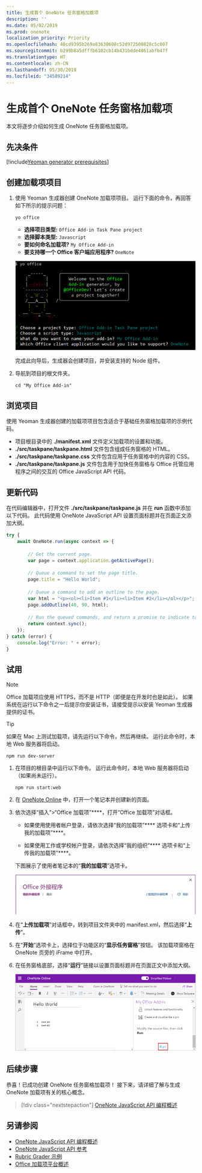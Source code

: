 ```yaml
---
title: 生成首个 OneNote 任务窗格加载项
description: ''
ms.date: 05/02/2019
ms.prod: onenote
localization_priority: Priority
ms.openlocfilehash: 48cd9395b269a83630608c52d972508828c5c007
ms.sourcegitcommit: b299b8a5dfffb6102cb14b431bdde4861abfb47f
ms.translationtype: HT
ms.contentlocale: zh-CN
ms.lasthandoff: 05/30/2019
ms.locfileid: "34589214"
---
```

# <a name="build-your-first-onenote-task-pane-add-in"></a>生成首个 OneNote 任务窗格加载项

本文将逐步介绍如何生成 OneNote 任务窗格加载项。

## <a name="prerequisites"></a>先决条件

[!include[Yeoman generator prerequisites](../includes/quickstart-yo-prerequisites.md)]

## <a name="create-the-add-in-project"></a>创建加载项项目

1. 使用 Yeoman 生成器创建 OneNote 加载项项目。 运行下面的命令，再回答如下所示的提示问题：

    ```command&nbsp;line
    yo office
    ```

    - **选择项目类型:** `Office Add-in Task Pane project`
    - **选择脚本类型:** `Javascript`
    - **要如何命名加载项?** `My Office Add-in`
    - **要支持哪一个 Office 客户端应用程序?** `OneNote`

    ![有关 Yeoman 生成器提示和回答的屏幕截图](../images/yo-office-onenote.png)
    
    完成此向导后，生成器会创建项目，并安装支持的 Node 组件。
    
2. 导航到项目的根文件夹。

    ```command&nbsp;line
    cd "My Office Add-in"
    ```

## <a name="explore-the-project"></a>浏览项目

使用 Yeoman 生成器创建的加载项项目包含适合于基础任务窗格加载项的示例代码。 

- 项目根目录中的 **./manifest.xml** 文件定义加载项的设置和功能。
- **./src/taskpane/taskpane.html** 文件包含组成任务窗格的 HTML。
- **./src/taskpane/taskpane.css** 文件包含应用于任务窗格中的内容的 CSS。
- **./src/taskpane/taskpane.js** 文件包含用于加快任务窗格与 Office 托管应用程序之间的交互的 Office JavaScript API 代码。

## <a name="update-the-code"></a>更新代码

在代码编辑器中，打开文件 **./src/taskpane/taskpane.js** 并在 **run** 函数中添加以下代码。 此代码使用 OneNote JavaScript API 设置页面标题并在页面正文添加大纲。

```js
try {
    await OneNote.run(async context => {

        // Get the current page.
        var page = context.application.getActivePage();

        // Queue a command to set the page title.
        page.title = "Hello World";

        // Queue a command to add an outline to the page.
        var html = "<p><ol><li>Item #1</li><li>Item #2</li></ol></p>";
        page.addOutline(40, 90, html);

        // Run the queued commands, and return a promise to indicate task completion.
        return context.sync();
    });
} catch (error) {
    console.log("Error: " + error);
}
```

## <a name="try-it-out"></a>试用

> [!NOTE]
> Office 加载项应使用 HTTPS，而不是 HTTP（即便是在开发时也是如此）。 如果系统在运行以下命令之一后提示你安装证书，请接受提示以安装 Yeoman 生成器提供的证书。

> [!TIP]
> 如果在 Mac 上测试加载项，请先运行以下命令，然后再继续。 运行此命令时，本地 Web 服务器将启动。
>
> ```command&nbsp;line
> npm run dev-server
> ```

1. 在项目的根目录中运行以下命令。 运行此命令时，本地 Web 服务器将启动（如果尚未运行）。

    ```command&nbsp;line
    npm run start:web
    ```

2. 在 [OneNote Online](https://www.onenote.com/notebooks) 中，打开一个笔记本并创建新的页面。

3. 依次选择“插入”>“Office 加载项”****，打开“Office 加载项”对话框。

    - 如果使用使用者帐户登录，请依次选择“我的加载项”**** 选项卡和“上传我的加载项”****。

    - 如果使用工作或学校帐户登录，请依次选择“我的组织”**** 选项卡和“上传我的加载项”****。 

    下图展示了使用者笔记本的“**我的加载项**”选项卡。

    <img alt="The Office Add-ins dialog showing the MY ADD-INS tab" src="../images/onenote-office-add-ins-dialog.png" width="500">

3. 在“**上传加载项**”对话框中，转到项目文件夹中的 manifest.xml，然后选择“**上传**”。 

4. 在“**开始**”选项卡上，选择位于功能区的“**显示任务窗格**”按钮。 该加载项窗格在 OneNote 页旁的 iFrame 中打开。

5. 在任务窗格底部，选择“**运行**”链接以设置页面标题并在页面正文中添加大纲。

    ![通过此演练生成的 OneNote 加载项](../images/onenote-first-add-in-4.png)

## <a name="next-steps"></a>后续步骤

恭喜！已成功创建 OneNote 任务窗格加载项！ 接下来，请详细了解与生成 OneNote 加载项有关的核心概念。

> [!div class="nextstepaction"]
> [OneNote JavaScript API 编程概述](../onenote/onenote-add-ins-programming-overview.md)

## <a name="see-also"></a>另请参阅

- [OneNote JavaScript API 编程概述](../onenote/onenote-add-ins-programming-overview.md)
- [OneNote JavaScript API 参考](/office/dev/add-ins/reference/overview/onenote-add-ins-javascript-reference)
- [Rubric Grader 示例](https://github.com/OfficeDev/OneNote-Add-in-Rubric-Grader)
- [Office 加载项平台概述](../overview/office-add-ins.md)

